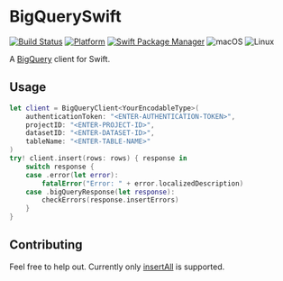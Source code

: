 # BigQuerySwift

[![Build Status](https://travis-ci.org/oliveroneill/BigQuerySwift.svg?branch=master)](https://travis-ci.org/oliveroneill/BigQuerySwift)
[![Platform](https://img.shields.io/badge/Swift-4.2-orange.svg)](https://img.shields.io/badge/Swift-4.2-orange.svg)
[![Swift Package Manager](https://img.shields.io/badge/spm-compatible-brightgreen.svg?style=flat)](https://swift.org/package-manager)
![macOS](https://img.shields.io/badge/os-macOS-green.svg?style=flat)
![Linux](https://img.shields.io/badge/os-linux-green.svg?style=flat)

A [BigQuery](https://cloud.google.com/bigquery/) client for Swift.

## Usage
```swift
let client = BigQueryClient<YourEncodableType>(
    authenticationToken: "<ENTER-AUTHENTICATION-TOKEN>",
    projectID: "<ENTER-PROJECT-ID>",
    datasetID: "<ENTER-DATASET-ID>",
    tableName: "<ENTER-TABLE-NAME>"
)
try! client.insert(rows: rows) { response in
    switch response {
    case .error(let error):
        fatalError("Error: " + error.localizedDescription)
    case .bigQueryResponse(let response):
        checkErrors(response.insertErrors)
    }
}
```

## Contributing
Feel free to help out. Currently only
[insertAll](https://cloud.google.com/bigquery/docs/reference/rest/v2/tabledata/insertAll)
is supported.